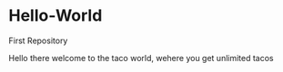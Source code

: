 # Hello-World
First Repository


Hello there
welcome to the taco world, wehere you get unlimited tacos

